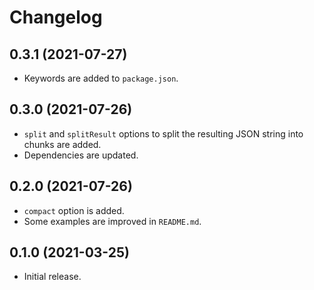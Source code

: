 # Changelog

## 0.3.1 (2021-07-27)

- Keywords are added to `package.json`.

## 0.3.0 (2021-07-26)

- `split` and `splitResult` options to split the resulting JSON string into chunks are added.
- Dependencies are updated.

## 0.2.0 (2021-07-26)

- `compact` option is added.
- Some examples are improved in `README.md`.

## 0.1.0 (2021-03-25)

- Initial release.
